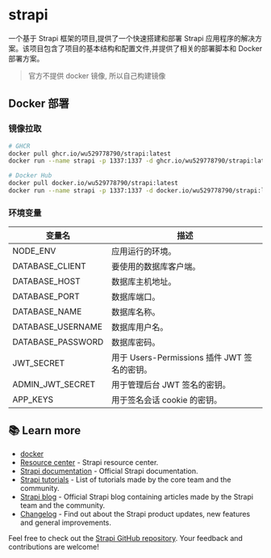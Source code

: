 # strapi

一个基于 Strapi 框架的项目,提供了一个快速搭建和部署 Strapi 应用程序的解决方案。该项目包含了项目的基本结构和配置文件,并提供了相关的部署脚本和 Docker 部署方案。

> 官方不提供 docker 镜像, 所以自己构建镜像

## Docker 部署

### 镜像拉取

```bash
# GHCR
docker pull ghcr.io/wu529778790/strapi:latest
docker run --name strapi -p 1337:1337 -d ghcr.io/wu529778790/strapi:latest

# Docker Hub
docker pull docker.io/wu529778790/strapi:latest
docker run --name strapi -p 1337:1337 -d docker.io/wu529778790/strapi:latest
```

### 环境变量

| 变量名             | 描述                                                         |
|--------------------|--------------------------------------------------------------|
| NODE_ENV           | 应用运行的环境。                                              |
| DATABASE_CLIENT    | 要使用的数据库客户端。                                        |
| DATABASE_HOST      | 数据库主机地址。                                              |
| DATABASE_PORT      | 数据库端口。                                                  |
| DATABASE_NAME      | 数据库名称。                                                  |
| DATABASE_USERNAME  | 数据库用户名。                                                |
| DATABASE_PASSWORD  | 数据库密码。                                                  |
| JWT_SECRET         | 用于 Users-Permissions 插件 JWT 签名的密钥。                  |
| ADMIN_JWT_SECRET   | 用于管理后台 JWT 签名的密钥。                                 |
| APP_KEYS           | 用于签名会话 cookie 的密钥。                                  |

## 📚 Learn more

- [docker](<https://docs.strapi.io/cms/installation/docker>)
- [Resource center](https://strapi.io/resource-center) - Strapi resource center.
- [Strapi documentation](https://docs.strapi.io) - Official Strapi documentation.
- [Strapi tutorials](https://strapi.io/tutorials) - List of tutorials made by the core team and the community.
- [Strapi blog](https://strapi.io/blog) - Official Strapi blog containing articles made by the Strapi team and the community.
- [Changelog](https://strapi.io/changelog) - Find out about the Strapi product updates, new features and general improvements.

Feel free to check out the [Strapi GitHub repository](https://github.com/strapi/strapi). Your feedback and contributions are welcome!
